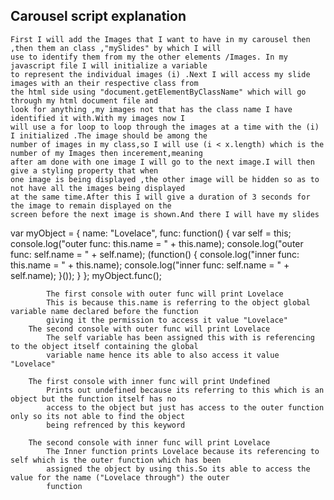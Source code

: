 ## Carousel script explanation

    First I will add the Images that I want to have in my carousel then ,then them an class ,"mySlides" by which I will
    use to identify them from my the other elements /Images. In my javascript file I will initialize a variable
    to represent the individual images (i) .Next I will access my slide images with an their respective class from 
    the html side using "document.getElementByClassName" which will go through my html document file and 
    look for anything ,my images not that has the class name I have identified it with.With my images now I
    will use a for loop to loop through the images at a time with the (i) I initialized .The image should be among the 
    number of images in my class,so I will use (i < x.length) which is the number of my Images then incerement,meaning
    after am done with one image I will go to the next image.I will then give a styling property that when 
    one image is being displayed ,the other image will be hidden so as to not have all the images being displayed
    at the same time.After this I will give a duration of 3 seconds for the image to remain displayed on the 
    screen before the next image is shown.And there I will have my slides


var myObject = {
    name: "Lovelace",
    func: function() {
        var self = this;
        console.log("outer func:  this.name = " + this.name);
        console.log("outer func:  self.name = " + self.name);
        (function() {
            console.log("inner func:  this.name = " + this.name);
            console.log("inner func:  self.name = " + self.name);
        }());
    }
};
myObject.func(); 
    
            
            The first console with outer func will print Lovelace 
            This is because this.name is referring to the object global variable name declared before the function
            giving it the permission to access it value "Lovelace"
        The second console with outer func will print Lovelace
            The self variable has been assigned this with is referencing to the object itself containing the global
            variable name hence its able to also access it value "Lovelace"

        The first console with inner func will print Undefined
            Prints out undefined because its referring to this which is an object but the function itself has no 
            access to the object but just has access to the outer function only so its not able to find the object
            being refrenced by this keyword
            
        The second console with inner func will print Lovelace
            The Inner function prints Lovelace because its referencing to self which is the outer function which has been
            assigned the object by using this.So its able to access the value for the name ("Lovelace through") the outer
            function